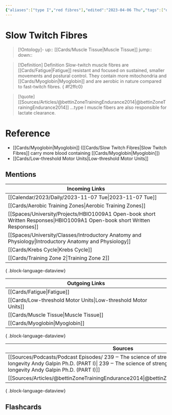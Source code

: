 ```yaml
---
{"aliases":["type I","red fibres"],"edited":"2023-04-06 Thu","tags":["on/Science/Biology/Anatomy"],"date created":"2023-02-07 Tue","dg-publish":true,"permalink":"/cards/slow-twitch-fibres/","dgPassFrontmatter":true}
---
```


# Slow Twitch Fibres

> [!Ontology]-
> up:: [[Cards/Muscle Tissue\|Muscle Tissue]]
> jump::
> down:: 

> [!Definition] Definition
> Slow-twitch muscle fibres are [[Cards/Fatigue\|Fatigue]] resistant and focused on sustained, smaller movements and postural control. They contain more mitochondria and [[Cards/Myoglobin\|Myoglobin]] and are aerobic in nature compared to fast-twitch fibres.
{ #f2ffc0}


> [!quote] [[Sources/Articles/@bettinZoneTrainingEndurance2014\|@bettinZoneTrainingEndurance2014]]
> ...type I muscle fibers are also responsible for lactate clearance.

# Reference

- [[Cards/Myoglobin\|Myoglobin]] ([[Cards/Slow Twitch Fibres\|Slow Twitch Fibres]] carry more blood containing [[Cards/Myoglobin\|Myoglobin]])
- [[Cards/Low-threshold Motor Units\|Low-threshold Motor Units]] 

## Mentions

| Incoming Links                                                                                                               |
| ---------------------------------------------------------------------------------------------------------------------------- |
| [[Calendar/2023/Daily/2023-11-07 Tue\|2023-11-07 Tue]]                                                                    |
| [[Cards/Aerobic Training Zones\|Aerobic Training Zones]]                                                                  |
| [[Spaces/University/Projects/HBIO1009A1 Open-book short Written Responses\|HBIO1009A1 Open-book short Written Responses]] |
| [[Spaces/University/Classes/Introductory Anatomy and Physiology\|Introductory Anatomy and Physiology]]                    |
| [[Cards/Krebs Cycle\|Krebs Cycle]]                                                                                        |
| [[Cards/Training Zone 2\|Training Zone 2]]                                                                                |

{ .block-language-dataview}

| Outgoing Links                                                    |
| ----------------------------------------------------------------- |
| [[Cards/Fatigue\|Fatigue]]                                     |
| [[Cards/Low-threshold Motor Units\|Low-threshold Motor Units]] |
| [[Cards/Muscle Tissue\|Muscle Tissue]]                         |
| [[Cards/Myoglobin\|Myoglobin]]                                 |

{ .block-language-dataview}

| Sources                                                                                                                                                                                                                                     |
| ------------------------------------------------------------------------------------------------------------------------------------------------------------------------------------------------------------------------------------------- |
| [[Sources/Podcasts/Podcast Episodes/ 239 ‒ The science of strength  muscle  and training for longevity   Andy Galpin  Ph.D. (PART I)\| 239 ‒ The science of strength  muscle  and training for longevity   Andy Galpin  Ph.D. (PART I)]] |
| [[Sources/Articles/@bettinZoneTrainingEndurance2014\|@bettinZoneTrainingEndurance2014]]                                                                                                                                                  |

{ .block-language-dataview}

## Flashcards